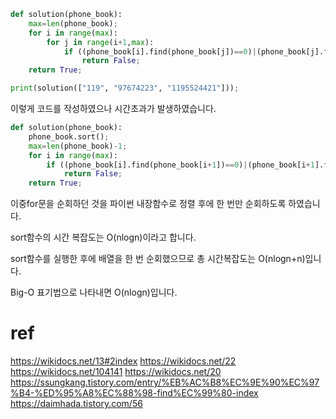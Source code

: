 ```python
def solution(phone_book):
    max=len(phone_book);
    for i in range(max):
        for j in range(i+1,max):
            if ((phone_book[i].find(phone_book[j])==0)|(phone_book[j].find(phone_book[i])==0)):
                return False;
    return True;

print(solution(["119", "97674223", "1195524421"]));
```

이렇게 코드를 작성하였으나 시간초과가 발생하였습니다.

```py
def solution(phone_book):
    phone_book.sort();
    max=len(phone_book)-1;
    for i in range(max):
        if ((phone_book[i].find(phone_book[i+1])==0)|(phone_book[i+1].find(phone_book[i])==0)):
            return False;
    return True;
```

이중for문을 순회하던 것을 파이썬 내장함수로 정렬 후에 한 번만 순회하도록 하였습니다.

sort함수의 시간 복잡도는 O(nlogn)이라고 합니다.

sort함수를 실행한 후에 배열을 한 번 순회했으므로 총 시간복잡도는 O(nlogn+n)입니다.

Big-O 표기법으로 나타내면 O(nlogn)입니다.

# ref

https://wikidocs.net/13#2index
https://wikidocs.net/22
https://wikidocs.net/104141
https://wikidocs.net/20
https://ssungkang.tistory.com/entry/%EB%AC%B8%EC%9E%90%EC%97%B4-%ED%95%A8%EC%88%98-find%EC%99%80-index
https://daimhada.tistory.com/56

